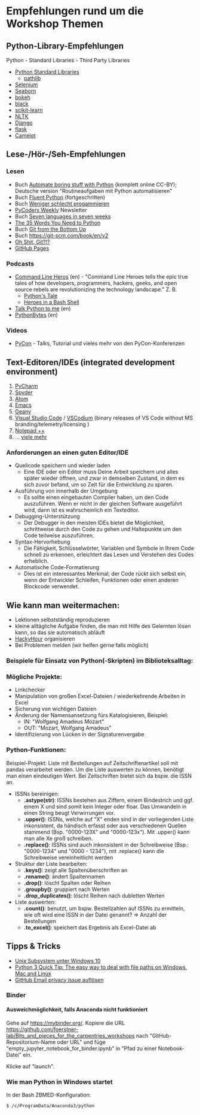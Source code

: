 # Empfehlungen rund um die Workshop Themen

## Python-Library-Empfehlungen
Python - Standard Libraries - Third Party Libraries
- [Python Standard Libraries](https://docs.python.org/3/library/)
  * [pathlib](https://docs.python.org/3/library/pathlib.html)
- [Selenium](https://pypi.org/project/selenium/)
- [Seaborn](https://seaborn.pydata.org/)
- [bokeh](https://docs.bokeh.org/en/latest/index.html)
- [black](https://pypi.org/project/black/)
- [scikit-learn](https://scikit-learn.org/stable/)
- [NLTK](https://www.nltk.org/)
- [Django](https://www.djangoproject.com/)
- [flask](https://www.fullstackpython.com/flask.html)
- [Camelot](https://camelot-py.readthedocs.io/en/master/)

## Lese-/Hör-/Seh-Empfehlungen

### Lesen
- Buch [Automate boring stuff with Python](https://automatetheboringstuff.com/) (komplett online CC-BY); Deutsche version "Routineaufgaben mit Python automatisieren"
- Buch [Fluent Python](https://www.oreilly.com/library/view/fluent-python/9781491946237/) (fortgeschritten)
 - Buch [Weniger schlecht progammieren](https://www.oreilly.de/buecher/120174/9783897215672-weniger-schlecht-programmieren.html)
- [PyCoders Weekly](https://pycoders.com) Newsletter
- Buch [Seven languages in seven weeks](https://pragprog.com/book/btlang/seven-languages-in-seven-weeks)
- [The 35 Words You Need to Python](https://yawpitchroll.com/posts/the-35-words-you-need-to-python/)
- Buch [Git from the Bottom Up](https://jwiegley.github.io/git-from-the-bottom-up/)
- Buch https://git-scm.com/book/en/v2
- [Oh Shit, Git?!?](https://ohshitgit.com/de)
- [GitHub Pages](https://pages.github.com/)

### Podcasts
- [Command Line Heros](https://www.redhat.com/en/command-line-heroes) (en) - "Command Line Heroes tells the epic true tales of how developers, programmers, hackers, geeks, and open source rebels are revolutionizing the technology landscape." Z. B.
  * [Python's Tale](https://www.redhat.com/en/command-line-heroes/season-3/pythons-tale)
  * [Heroes in a Bash Shell](https://www.redhat.com/en/command-line-heroes/season-3/heroes-in-a-bash-shell)
- [Talk Python to me](https://talkpython.fm/) (en)
- [PythonBytes](https://pythonbytes.fm/) (en)

### Videos
- [PyCon](https://www.youtube.com/results?search_query=pycon&search_type=) - Talks, Tutorial und vieles mehr von den PyCon-Konferenzen

## Text-Editoren/IDEs (integrated development environment)

1) [PyCharm](https://www.jetbrains.com/pycharm/)
2) [Spyder](https://www.spyder-ide.org/)
3) [Atom](https://atom.io/)
4) [Emacs](https://www.gnu.org/software/emacs/)
5) [Geany](https://www.geany.org/)
6) [Visual Studio Code](https://code.visualstudio.com/) / [VSCodium](https://github.com/VSCodium/vscodium) (binary releases of VS Code without MS branding/telemetry/licensing )
7) [Notepad ++](https://notepad-plus-plus.org/)
8) ... [viele mehr](https://en.wikipedia.org/wiki/List_of_text_editors)
### Anforderungen an einen guten Editor/IDE
- Quellcode speichern und wieder laden 
    - Eine IDE oder ein Editor muss Deine Arbeit speichern und alles später wieder öffnen, und zwar in demselben Zustand, in dem es sich zuvor befand, um so Zeit für die Entwicklung zu sparen.
- Ausführung von innerhalb der Umgebung
    - Es sollte einen eingebauten Compiler haben, um den Code auszuführen. Wenn er nicht in der gleichen Software ausgeführt wird, dann ist es wahrscheinlich ein Texteditor. 
- Debugging-Unterstützung
    - Der Debugger in den meisten IDEs bietet die Möglichkeit, schrittweise durch den Code zu gehen und Haltepunkte um den Code teilweise auszuführen. 
- Syntax-Hervorhebung
    - Die Fähigkeit, Schlüsselwörter, Variablen und Symbole in Ihrem Code schnell zu erkennen, erleichtert das Lesen und Verstehen des Codes erheblich.
- Automatische Code-Formatierung
    - Dies ist ein interessantes Merkmal; der Code rückt sich selbst ein, wenn der Entwickler Schleifen, Funktionen oder einen anderen Blockcode verwendet.
    
## Wie kann man weitermachen:
 
 - Lektionen selbstständig reproduzieren
 - kleine alltägliche Aufgabe finden, die man mit Hilfe des Gelernten lösen kann, so das sie automatisch abläuft
 - [HackyHour](https://hackyhour.github.io/Cologne/) organisieren 
 - Bei Problemen melden (wir helfen gerne falls möglich)

### Beispiele für Einsatz von Python(-Skripten) im Biblioteksalltag:

### Mögliche Projekte:
- Linkchecker
- Manipulation von großen Excel-Dateien / wiederkehrende Arbeiten in Excel
- Sicherung von wichtigen Dateien
- Änderung der Namensansetzung fürs Katalogisieren, Beispiel:
  - IN: "Wolfgang Amadeus Mozart"
  - OUT: "Mozart, Wolfgang Amadeus"
- Identifizierung von Lücken in der Signaturenvergabe

### Python-Funktionen:
Beispiel-Projekt: Liste mit Bestellungen auf Zeitschriftenartikel soll mit pandas verarbeitet werden. Um die Liste auswerten zu können, benötigt man einen eindeutigen Wert. Bei Zeitschriften bietet sich da bspw. die ISSN an.
  - ISSNs bereinigen:
    - **.astype(str)**: ISSNs bestehen aus Ziffern, einem Bindestrich und ggf. einem X und sind somit kein Integer oder floar. Das Umwandeln in einen String beugt Verwirrungen vor.
    - **.upper()**: ISSNs, welche auf "X" enden sind in der vorliegenden Liste inkonsistent, da händisch erfasst oder aus verschiedenen Quellen stammend (Bsp. "0000-123X" und "0000-123x"). Mit .upper() kann man alle Xe groß schreiben.
    - **.replace()**: ISSNs sind auch inkonsistent in der Schreibweise (Bsp.: "0000-1234" und "0000 - 1234"), mit .replace() kann die Schreibweise vereinheitlicht werden
  - Struktur der Liste bearbeiten:
    - **.keys()**: zeigt alle Spaltenüberschriften an
    - **.rename()**: ändert Spaltennamen
    - **.drop()**: löscht Spalten oder Reihen
    - **.groupby()**: gruppiert nach Werten
    - **.drop_duplicates()**: löscht Reihen nach dubletten Werten
  - Liste auswerten:
    - **.count()**: benutzt, um bspw. Bestellzahlen auf ISSNs zu ermitteln, wie oft wird eine ISSN in der Datei genannt? => Anzahl der Bestellungen
    - **.to_excel()**: speichert das Ergebnis als Excel-Datei ab
    
## Tipps & Tricks

- [Unix Subsystem unter Windows 10](https://docs.microsoft.com/de-de/windows/wsl/install-win10)
- [Python 3 Quick Tip: The easy way to deal with file paths on Windows, Mac and Linux](https://medium.com/@ageitgey/python-3-quick-tip-the-easy-way-to-deal-with-file-paths-on-windows-mac-and-linux-11a072b58d5f)
- [GitHub Email privacy issue auflösen](https://help.github.com/en/github/setting-up-and-managing-your-github-user-account/setting-your-commit-email-address)
### Binder
#### Ausweichmöglichkeit, falls Anaconda nicht funktioniert
Gehe auf https://mybinder.org/. Kopiere die URL 
https://github.com/foerstner-lab/Bits_and_pieces_for_the_carpentries_workshops 
nach "GitHub-Repositorium-Name oder URL"
und füge "empty_jupyter_notebook_for_binder.ipynb" in 
"Pfad zu einer Notebook-Datei" ein.

Klicke auf "launch".

### Wie man Python in Windows startet
In der Bash
ZBMED-Konfiguration:
```
$ /c/ProgramData/Anaconda3/python
```
